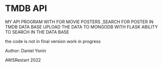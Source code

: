 # TMDB API

MY API PROGRAM WITH FOR MOVIE POSTERS ,SEARCH FOR POSTER IN TMDB DATA BASE 
UPLOAD THE DATA TO MONGODB  WITH FLASK 
ABILITY TO SEARCH IN THE DATA BASE


the code is not in final version
        work in progress

Author: Daniel Yonin
    
AWSRestart 2022


